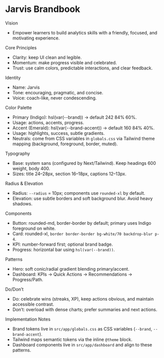 Jarvis Brandbook
================

Vision
- Empower learners to build analytics skills with a friendly, focused, and motivating experience.

Core Principles
- Clarity: keep UI clean and legible.
- Momentum: make progress visible and celebrated.
- Trust: use calm colors, predictable interactions, and clear feedback.

Identity
- Name: Jarvis
- Tone: encouraging, pragmatic, and concise.
- Voice: coach-like, never condescending.

Color Palette
- Primary (Indigo): hsl(var(--brand)) → default 242 84% 60%.
- Usage: actions, accents, progress.
- Accent (Emerald): hsl(var(--brand-accent)) → default 160 84% 40%.
- Usage: highlights, success, subtle gradients.
- Neutrals: come from CSS variables in `globals.css` via Tailwind theme mapping (background, foreground, border, muted).

Typography
- Base: system sans (configured by Next/Tailwind). Keep headings 600 weight, body 400.
- Sizes: title 24–28px, section 16–18px, captions 12–13px.

Radius & Elevation
- Radius: `--radius` = 10px; components use `rounded-xl` by default.
- Elevation: use subtle borders and soft background blur. Avoid heavy shadows.

Components
- Button: rounded-md, border-border by default; primary uses Indigo foreground on white.
- Card: rounded-xl, `border border-border bg-white/70 backdrop-blur p-4`.
- KPI: number-forward first; optional brand badge.
- Progress: horizontal bar using `hsl(var(--brand))`.

Patterns
- Hero: soft conic/radial gradient blending primary/accent.
- Dashboard: KPIs → Quick Actions → Recommendations → Progress/Path.

Do/Don’t
- Do: celebrate wins (streaks, XP), keep actions obvious, and maintain accessible contrast.
- Don’t: overload with dense charts; prefer summaries and next actions.

Implementation Notes
- Brand tokens live in `src/app/globals.css` as CSS variables (`--brand`, `--brand-accent`).
- Tailwind maps semantic tokens via the inline `@theme` block.
- Dashboard components live in `src/app/dashboard` and align to these patterns.

